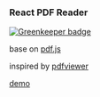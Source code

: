 ### React PDF Reader

[![Greenkeeper badge](https://badges.greenkeeper.io/vagusX/react-pdf-reader.svg)](https://greenkeeper.io/)

base on [pdf.js](https://github.com/mozilla/pdf.js)

inspired by [pdfviewer](https://github.com/teambition/pdfviewer)

[demo](http://vagusx.github.io/pdf-reader/)
